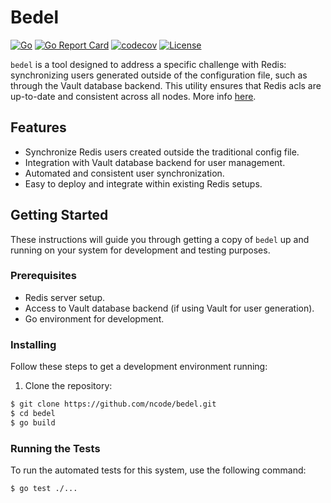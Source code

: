 # Bedel 

[![Go](https://github.com/ncode/port53/actions/workflows/go.yml/badge.svg)](https://github.com/ncode/port53/actions/workflows/go.yml)
[![Go Report Card](https://goreportcard.com/badge/github.com/ncode/bedel)](https://goreportcard.com/report/github.com/ncode/bedel)
[![codecov](https://codecov.io/gh/ncode/bedel/graph/badge.svg?token=N98KAO33K5)](https://codecov.io/gh/ncode/bedel)
[![License](https://img.shields.io/badge/License-Apache_2.0-blue.svg)](https://opensource.org/licenses/Apache-2.0)

`bedel` is a tool designed to address a specific challenge with Redis: synchronizing users generated outside of the configuration file, such as through the Vault database backend. This utility ensures that Redis acls are up-to-date and consistent across all nodes. More info [here](https://github.com/redis/redis/issues/7988).

## Features

- Synchronize Redis users created outside the traditional config file.
- Integration with Vault database backend for user management.
- Automated and consistent user synchronization.
- Easy to deploy and integrate within existing Redis setups.

## Getting Started

These instructions will guide you through getting a copy of `bedel` up and running on your system for development and testing purposes.

### Prerequisites

- Redis server setup.
- Access to Vault database backend (if using Vault for user generation).
- Go environment for development.

### Installing

Follow these steps to get a development environment running:

1. Clone the repository:
```bash
$ git clone https://github.com/ncode/bedel.git
$ cd bedel
$ go build
```

### Running the Tests

To run the automated tests for this system, use the following command:

```bash
$ go test ./...
```
  

